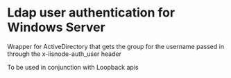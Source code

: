 # Ldap user authentication for Windows Server

Wrapper for ActiveDirectory that gets the group for the username passed in through the x-iisnode-auth_user header

To be used in conjunction with Loopback apis
